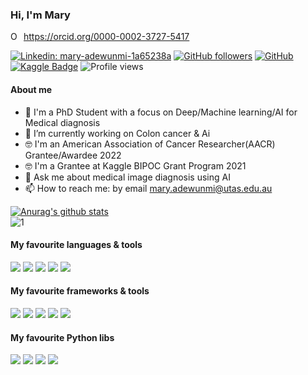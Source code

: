 ### Hi, I'm Mary

<!--
**MaryAdewunmi/MaryAdewunmi** is a ✨ _special_ ✨ repository because its `README.md` (this file) appears on your GitHub profile.
-->
<div itemscope itemtype="https://schema.org/Person"><a itemprop="sameAs" content="https://orcid.org/0000-0002-3727-5417" href="https://orcid.org/0000-0002-3727-5417" target="orcid.widget" rel="me noopener noreferrer" style="vertical-align:top;"><img src="https://orcid.org/sites/default/files/images/orcid_16x16.png" style="width:1em;margin-right:.5em;" alt="ORCID iD icon">https://orcid.org/0000-0002-3727-5417</a></div>

[![Linkedin: mary-adewunmi-1a65238a](https://img.shields.io/badge/-MARY%20ADEWUNMI-blue?style=flat-square&logo=Linkedin&logoColor=white&link=https://www.linkedin.com/in/mary-adewunmi-1a65238a/)](https://www.linkedin.com/in/mary-adewunmi-1a65238a/)
[![GitHub followers](https://img.shields.io/github/followers/MaryAdewunmi?style=social)](https://github.com/MaryAdewunmi)
[![GitHub](https://img.shields.io/github/followers/MaryAdewunmi?label=MaryAdewunmi)](https://github.com/MaryAdewunmi)
[![Kaggle Badge](https://img.shields.io/badge/-maryadewunmi-teal?style=flat&logo=kaggle&logoColor=deepblue&link=https://www.kaggle.com/maryadewunmi)](https://www.kaggle.com/maryadewunmi)
![Profile views](https://gpvc.arturio.dev/MaryAdewunmi)

#### About me  
- 📡 I'm a PhD Student with a focus on Deep/Machine learning/AI for Medical diagnosis
- 🌱 I’m currently working on Colon cancer & Ai
- 🤓 I'm an American Association of Cancer Researcher(AACR) Grantee/Awardee 2022
- 🤓 I'm a Grantee at Kaggle BIPOC Grant Program 2021
- 💬 Ask me about medical image diagnosis using AI
- 📫 How to reach me: by email mary.adewunmi@utas.edu.au

[![Anurag's github stats](https://github-readme-stats.vercel.app/api?username=MaryAdewunmi&theme=blue)](https://github.com/MaryAdewunmi/github-readme-stats)  
![1](https://github-readme-stats.vercel.app/api/top-langs/?username=MaryAdewunmi&theme=blue)


#### My favourite languages & tools
![](https://img.shields.io/badge/Code-Python-informational?style=flat&logo=python&logoColor=white&color=3776AB)
![](https://img.shields.io/badge/Code-C++-informational?style=flat&logo=c-plusplus&logoColor=white&color=00599C)
![](https://img.shields.io/badge/Code-Jupyter-informational?style=flat&logo=jupyter&logoColor=white&color=F37626)
![](https://img.shields.io/badge/Code-Git-informational?style=flat&logo=Git&logoColor=white&color=F05032)
![](https://img.shields.io/badge/Code-LaTeX-informational?style=flat&logo=LaTeX&logoColor=white&color=008080)

#### My favourite frameworks & tools  
![](https://img.shields.io/badge/TensorFlow-informational?style=flat&logo=TensorFlow&logoColor=white&color=FF6F00)
![](https://img.shields.io/badge/PyTorch-informational?style=flat&logo=PyTorch&logoColor=white&color=EE4C2C)
![](https://img.shields.io/badge/Keras-informational?style=flat&logo=Keras&logoColor=white&color=D00000)
![](https://img.shields.io/badge/Docker-informational?style=flat&logo=docker&logoColor=white&color=2496ED)
![](https://img.shields.io/badge/Colab-informational?style=flat&logo=google-colab&logoColor=white&color=F4B400)


#### My favourite Python libs
![](https://img.shields.io/badge/Pandas-informational?style=flat&logo=pandas&logoColor=white&color=150458)
![](https://img.shields.io/badge/NumPy-informational?style=flat&logo=numpy&logoColor=white&color=013243)
![](https://img.shields.io/badge/SciPy-informational?style=flat&logo=scipy&logoColor=white&color=8CAAE6)
![](https://img.shields.io/badge/ScikitLearn-informational?style=flat&logo=scikit-learn&logoColor=white&color=F7931E)



<!--
Here are some ideas to get you started:
- 🔭 I’m currently working on ...
- 🌱 I’m currently learning ...
- 👯 I’m looking to collaborate on ...
- 🤔 I’m looking for help with ...
- 💬 Ask me about ...
- 📫 How to reach me: ...
- 😄 Pronouns: ...
- ⚡ Fun fact: ...
-->
